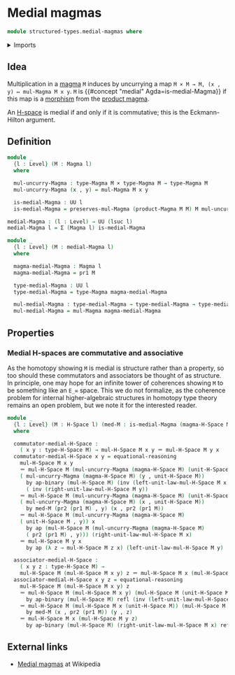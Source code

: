 # Medial magmas

```agda
module structured-types.medial-magmas where
```

<details><summary>Imports</summary>

```agda
open import foundation.action-on-identifications-binary-functions
open import foundation.action-on-identifications-functions
open import foundation.cartesian-product-types
open import foundation.dependent-pair-types
open import foundation.identity-types
open import foundation.universe-levels

open import structured-types.h-spaces
open import structured-types.magmas
open import structured-types.morphisms-h-spaces
open import structured-types.morphisms-magmas
open import structured-types.product-magmas
```

</details>

## Idea

Multiplication in a [magma](structured-types.magmas.md) `M` induces by
uncurrying a map `M × M → M, (x , y) ↦ mul-Magma M x y`. `M` is
{{#concept "medial" Agda=is-medial-Magma}} if this map is a
[morphism](structured-types.morphisms-magmas.md) from the
[product magma](structured-types.product-magmas.md).

An [H-space](structured-types.h-spaces.md) is medial if and only if it is
commutative; this is the Eckmann-Hilton argument.

## Definition

```agda
module _
  {l : Level} (M : Magma l)
  where

  mul-uncurry-Magma : type-Magma M × type-Magma M → type-Magma M
  mul-uncurry-Magma (x , y) = mul-Magma M x y

  is-medial-Magma : UU l
  is-medial-Magma = preserves-mul-Magma (product-Magma M M) M mul-uncurry-Magma

medial-Magma : (l : Level) → UU (lsuc l)
medial-Magma l = Σ (Magma l) is-medial-Magma

module _
  {l : Level} (M : medial-Magma l)
  where

  magma-medial-Magma : Magma l
  magma-medial-Magma = pr1 M

  type-medial-Magma : UU l
  type-medial-Magma = type-Magma magma-medial-Magma

  mul-medial-Magma : type-medial-Magma → type-medial-Magma → type-medial-Magma
  mul-medial-Magma = mul-Magma magma-medial-Magma
```

## Properties

### Medial H-spaces are commutative and associative

As the homotopy showing `M` is medial is structure rather than a property, so
too should these commutators and associators be thought of as structure. In
principle, one may hope for an infinite tower of coherences showing `M` to be
something like an `E_∞` space. This we do not formalize, as the coherence
problem for internal higher-algebraic structures in homotopy type theory remains
an open problem, but we note it for the interested reader.

```agda
module _
  {l : Level} (M : H-Space l) (med-M : is-medial-Magma (magma-H-Space M))
  where

  commutator-medial-H-Space :
    ( x y : type-H-Space M) → mul-H-Space M x y ＝ mul-H-Space M y x
  commutator-medial-H-Space x y = equational-reasoning
    mul-H-Space M x y
    ＝ mul-H-Space M (mul-uncurry-Magma (magma-H-Space M) (unit-H-Space M , x))
    ( mul-uncurry-Magma (magma-H-Space M) (y , unit-H-Space M))
      by ap-binary (mul-H-Space M) (inv (left-unit-law-mul-H-Space M x))
      ( inv (right-unit-law-mul-H-Space M y))
    ＝ mul-H-Space M (mul-uncurry-Magma (magma-H-Space M) (unit-H-Space M , y))
    ( mul-uncurry-Magma (magma-H-Space M) (x , unit-H-Space M))
      by med-M (pr2 (pr1 M) , y) (x , pr2 (pr1 M))
    ＝ mul-H-Space M (mul-uncurry-Magma (magma-H-Space M)
    ( unit-H-Space M , y)) x
      by ap (mul-H-Space M (mul-uncurry-Magma (magma-H-Space M)
      ( pr2 (pr1 M) , y))) (right-unit-law-mul-H-Space M x)
    ＝ mul-H-Space M y x
      by ap (λ z → mul-H-Space M z x) (left-unit-law-mul-H-Space M y)

  associator-medial-H-Space :
    ( x y z : type-H-Space M) →
    mul-H-Space M (mul-H-Space M x y) z ＝ mul-H-Space M x (mul-H-Space M y z)
  associator-medial-H-Space x y z = equational-reasoning
    mul-H-Space M (mul-H-Space M x y) z
    ＝ mul-H-Space M (mul-H-Space M x y) (mul-H-Space M (unit-H-Space M) z)
      by ap-binary (mul-H-Space M) refl (inv (left-unit-law-mul-H-Space M z))
    ＝ mul-H-Space M (mul-H-Space M x (unit-H-Space M)) (mul-H-Space M y z)
      by med-M (x , pr2 (pr1 M)) (y , z)
    ＝ mul-H-Space M x (mul-H-Space M y z)
      by ap-binary (mul-H-Space M) (right-unit-law-mul-H-Space M x) refl
```

## External links

- [Medial magmas](https://en.wikipedia.org/wiki/Medial_magma) at Wikipedia
